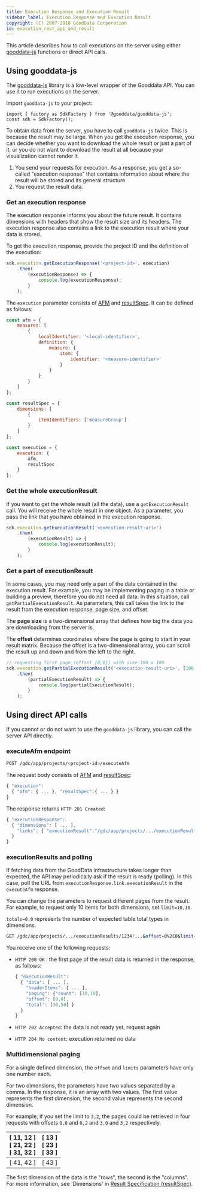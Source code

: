 ```yaml
---
title: Execution Response and Execution Result
sidebar_label: Execution Response and Execution Result
copyright: (C) 2007-2018 GoodData Corporation
id: execution_rest_api_and_result
---
```


This article describes how to call executions on the server using either [gooddata-js](https://github.com/gooddata/gooddata-js) functions or direct API calls.

## Using gooddata-js

The [gooddata-js](https://github.com/gooddata/gooddata-js) library is a low-level wrapper of the Gooddata API. You can use it to run executions on the server.

Import `gooddata-js` to your project:

```javascripts
import { factory as SdkFactory } from '@gooddata/gooddata-js';
const sdk = SdkFactory();
```

To obtain data from the server, you have to call `gooddata-js` twice. This is because the result may be large. When you get the execution response, you can decide whether you want to download the whole result or just a part of it, or you do not want to download the result at all because your visualization cannot render it.

1. You send your requests for execution. As a response, you get a so-called "execution response" that contains information about where the result will be stored and its general structure.
2. You request the result data.

### Get an execution response

The execution response informs you about the future result.  It contains dimensions with headers that show the result size and its headers. The execution response also contains a link to the execution result where your data is stored.

To get the execution response, provide the project ID and the definition of the execution:

```javascript
sdk.execution.getExecutionResponse('<project-id>', execution)
    .then(
        (executionResponse) => {
            console.log(executionResponse);
        }
    );
```

The `execution` parameter consists of [AFM](50_custom__execution.md) and [resultSpec](50_custom__result_specification.md). It can be defined as follows:

```javascript
const afm = {
    measures: [
        {
            localIdentifier: '<local-identifier>',
            definition: {
                measure: {
                    item: {
                        identifier: '<measure-identifier>'
                    }
                }
            }
        }
    ]
};

const resultSpec = {
    dimensions: [
        {
            itemIdentifiers: ['measureGroup']
        }
    ]
};

const execution = {
    execution: {
        afm,
        resultSpec
    }
};
```

### Get the whole executionResult

If you want to get the whole result (all the data), use a `getExecutionResult` call. You will receive the whole result in one object. As a parameter, you pass the link that you have obtained in the execution response.

```javascript
sdk.execution.getExecutionResult('<execution-result-uri>')
    .then(
        (executionResult) => {
            console.log(executionResult);
        }
    );
```

### Get a part of executionResult

In some cases, you may need only a part of the data contained in the execution result. For example, you may be implementing paging in a table or building a preview, therefore you do not need all data. In this situation, call `getPartialExecutionResult`. As parameters, this call takes the link to the result from the execution response, page size, and offset.

The **page size** is a two-dimensional array that defines how big the data you are downloading from the server is.

The **offset** determines coordinates where the page is going to start in your result matrix. Because the offset is a two-dimensional array, you can scroll the result up and down and from the left to the right.

```javascript
// requesting first page (offset [0,0]) with size 100 x 100
sdk.execution.getPartialExecutionResult('<execution-result-uri>', [100, 100], [0,0])
    .then(
        (partialExecutionResult) => { 
            console.log(partialExecutionResult);
        }
    );
```

## Using direct API calls

If you cannot or do not want to use the `gooddata-js` library, you can call the server API directly.

### executeAfm endpoint

```bash
POST /gdc/app/projects/<project-id>/executeAfm
```

The request body consists of [AFM](50_custom__execution.md) and [resultSpec](50_custom__result_specification.md):

```javascript
{ "execution":
  { "afm": { ... }, "resultSpec":{ ... } }
}
```

The response returns `HTTP 201 Created`:

```javascript
{ "executionResponse":
  { "dimensions": [ ... ],
    "links": { "executionResult":"/gdc/app/projects/.../executionResults/1234?...&offset=0%2C0&limit=1000%2C1000&dimensions=2&totals=0%2C0" }
  }
}
```

### executionResults and polling

If fetching data from the GoodData infrastructure takes longer than expected, the API may periodically ask if the result is ready (polling). In this case, poll the URL from `executionResponse.link.executionResult` in the `executeAfm` response.

You can change the parameters to request different pages from the result. For example, to request only 10 items for both dimensions, set `limit=10,10`.

`totals=0,0` represents the number of expected table total types in dimensions.

```bash
GET /gdc/app/projects/.../executionResults/1234?...&offset=0%2C0&limit=10%2C10&dimensions=2&totals=0%2C0
```

You receive one of the following requests:

* `HTTP 200 OK`
  : the first page of the result data is returned in the response, as follows:

  ```javascript
  { "executionResult":
    { "data": [ ... ],
      "headerItems": [ ... ],
      "paging": {"count": [10,10],
      "offset": [0,0],
      "total": [30,50] }
    }
  }
  ```

* `HTTP 202 Accepted`: the data is not ready yet, request again
* `HTTP 204 No content`: execution returned no data

### Multidimensional paging

For a single defined dimension, the `offset` and `limits` parameters have only one number each.

For two dimensions, the parameters have two values separated by a comma. In the response, it is an array with two values. The first value represents the first dimension, the second value represents the second dimension.

For example, if you set the limit to `3,2`, the pages could be retrieved in four requests with offsets `0,0` and `0,2` and `3,0` and `3,2` respectively.

| [ 11, 12 ] <br> [ 21, 22 ] <br> [ 31, 32 ] | [ 13 ] <br> [ 23 ] <br> [ 33 ] |
| :--- | :--- |
| [ 41, 42 ] | [ 43 ] |

The first dimension of the data is the "rows", the second is the "columns". For more information, see 'Dimensions' in [Result Specification (resultSpec)](50_custom__result_specification.md).
